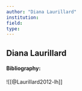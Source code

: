 ```yaml
---
author: "Diana Laurillard"
institution:
field:
type:
---
```


## Diana Laurillard
#### Bibliography:

![[@Laurillard2012-lh]]
